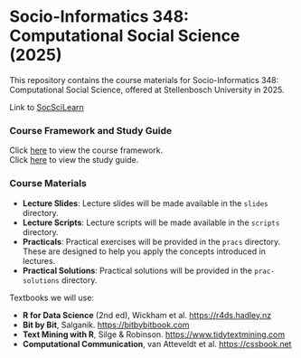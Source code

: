 # Socio-Informatics 348: Computational Social Science (2025)

This repository contains the course materials for Socio-Informatics 348: Computational Social Science, offered at Stellenbosch University in 2025.

Link to [SocSciLearn](https://socscilearn.sun.ac.za/course/view.php?id=2101)

### Course Framework and Study Guide
Click [here](2025_mf_si348.pdf) to view the course framework.\
Click [here](SI_348_outline_2025_students.pdf) to view the study guide.

### Course Materials
- **Lecture Slides**: Lecture slides will be made available in the `slides` directory.
- **Lecture Scripts**: Lecture scripts will be made available in the `scripts` directory.
- **Practicals**: Practical exercises will be provided in the `pracs` directory. These are designed to help you apply the concepts introduced in lectures.
- **Practical Solutions**: Practical solutions will be provided in the `prac-solutions` directory. 

Textbooks we will use:
- **R for Data Science** (2nd ed), Wickham et al. https://r4ds.hadley.nz
- **Bit by Bit**, Salganik. https://bitbybitbook.com
- **Text Mining with R**, Silge & Robinson. https://www.tidytextmining.com
- **Computational Communication**, van Atteveldt et al. https://cssbook.net
